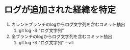 # ログが追加された経緯を特定

1. カレントブランチのlogからログ文字列を含むコミット抽出
   1. git log -S "ログ文字列"
2. 全ブランチのlogからログ文字列を含むコミット抽出
   1. git log -S "ログ文字列" --all
